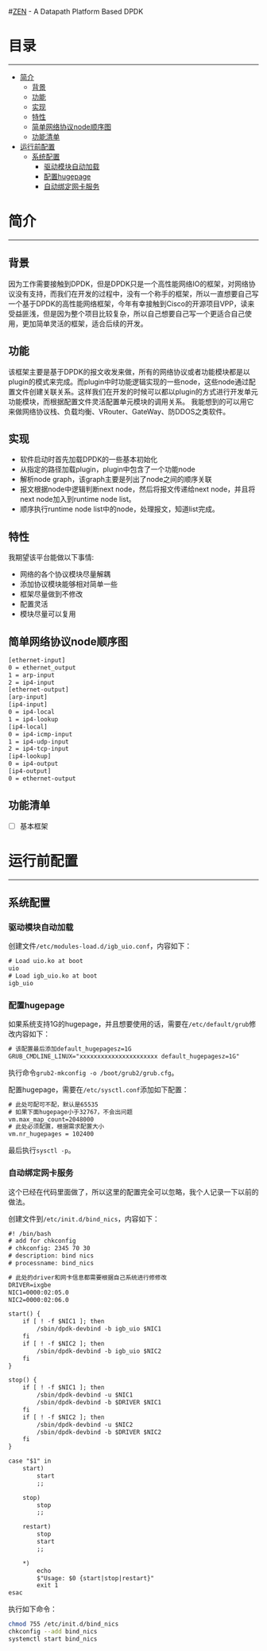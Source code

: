 #[ZEN](https://github.com/zhaozhanxu/zen) - A Datapath Platform Based DPDK

# 目录
---------------------------------------

* [简介](#简介)
	* [背景](#背景)
	* [功能](#功能)
	* [实现](#实现)
	* [特性](#特性)
	* [简单网络协议node顺序图](#简单网络协议node顺序图)
	* [功能清单](#功能清单)
* [运行前配置](#运行前配置)
	* [系统配置](#系统配置)
        * [驱动模块自动加载](#驱动模块自动加载)
        * [配置hugepage](#配置hugepage)
        * [自动绑定网卡服务](#自动绑定网卡服务)

# 简介
---------------------------------------

## 背景

因为工作需要接触到DPDK，但是DPDK只是一个高性能网络IO的框架，对网络协议没有支持，而我们在开发的过程中，没有一个称手的框架，所以一直想要自己写一个基于DPDK的高性能网络框架，今年有幸接触到Cisco的开源项目VPP，读来受益匪浅，但是因为整个项目比较复杂，所以自己想要自己写一个更适合自己使用，更加简单灵活的框架，适合后续的开发。

## 功能

该框架主要是基于DPDK的报文收发来做，所有的网络协议或者功能模块都是以plugin的模式来完成。而plugin中时功能逻辑实现的一些node，这些node通过配置文件创建关联关系。这样我们在开发的时候可以都以plugin的方式进行开发单元功能模块，而根据配置文件灵活配置单元模块的调用关系。
我能想到的可以用它来做网络协议栈、负载均衡、VRouter、GateWay、防DDOS之类软件。

## 实现

* 软件启动时首先加载DPDK的一些基本初始化
* 从指定的路径加载plugin，plugin中包含了一个功能node
* 解析node graph，该graph主要是列出了node之间的顺序关联
* 报文根据node中逻辑判断next node，然后将报文传递给next node，并且将next node加入到runtime node list。
* 顺序执行runtime node list中的node，处理报文，知道list完成。

## 特性

我期望该平台能做以下事情:

* 网络的各个协议模块尽量解耦
* 添加协议模块能够相对简单一些
* 框架尽量做到不修改
* 配置灵活
* 模块尽量可以复用

## 简单网络协议node顺序图

```xml
[ethernet-input]
0 = ethernet_output
1 = arp-input
2 = ip4-input
[ethernet-output]
[arp-input]
[ip4-input]
0 = ip4-local
1 = ip4-lookup
[ip4-local]
0 = ip4-icmp-input
1 = ip4-udp-input
2 = ip4-tcp-input
[ip4-lookup]
0 = ip4-output
[ip4-output]
0 = ethernet-output
```

## 功能清单

- [ ] 基本框架


# 运行前配置
---------------------------------------

## 系统配置

### 驱动模块自动加载

创建文件`/etc/modules-load.d/igb_uio.conf`，内容如下：

```xml
# Load uio.ko at boot
uio
# Load igb_uio.ko at boot
igb_uio
```

### 配置hugepage

如果系统支持1G的hugepage，并且想要使用的话，需要在`/etc/default/grub`修改内容如下：

```xml
# 该配置最后添加default_hugepagesz=1G
GRUB_CMDLINE_LINUX="xxxxxxxxxxxxxxxxxxxxxx default_hugepagesz=1G"
```
执行命令`grub2-mkconfig -o /boot/grub2/grub.cfg`。

配置hugepage，需要在`/etc/sysctl.conf`添加如下配置：

```xml
# 此处可配可不配，默认是65535
# 如果下面hugepage小于32767，不会出问题
vm.max_map_count=2048000
# 此处必须配置，根据需求配置大小
vm.nr_hugepages = 102400
```

最后执行`sysctl -p`。

### 自动绑定网卡服务

这个已经在代码里面做了，所以这里的配置完全可以忽略，我个人记录一下以前的做法。

创建文件到`/etc/init.d/bind_nics`，内容如下：

```xml
#! /bin/bash
# add for chkconfig
# chkconfig: 2345 70 30
# description: bind nics
# processname: bind_nics

# 此处的driver和网卡信息都需要根据自己系统进行修修改
DRIVER=ixgbe
NIC1=0000:02:05.0
NIC2=0000:02:06.0

start() {
	if [ ! -f $NIC1 ]; then
		/sbin/dpdk-devbind -b igb_uio $NIC1
	fi
	if [ ! -f $NIC2 ]; then
		/sbin/dpdk-devbind -b igb_uio $NIC2
	fi
}

stop() {
	if [ ! -f $NIC1 ]; then
		/sbin/dpdk-devbind -u $NIC1
		/sbin/dpdk-devbind -b $DRIVER $NIC1
	fi
	if [ ! -f $NIC2 ]; then
		/sbin/dpdk-devbind -u $NIC2
		/sbin/dpdk-devbind -b $DRIVER $NIC2
	fi
}

case "$1" in
	start)
		start
		;;

	stop)
		stop
		;;

	restart)
		stop
		start
		;;

	*)
		echo
		$"Usage: $0 {start|stop|restart}"
		exit 1
esac
```

执行如下命令：

```bash
chmod 755 /etc/init.d/bind_nics
chkconfig --add bind_nics
systemctl start bind_nics
```

